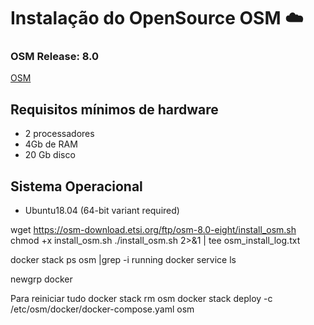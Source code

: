 # Instalação do OpenSource OSM  :cloud:

### OSM Release: 8.0
[OSM](https://osm.etsi.org/docs/user-guide/01-quickstart.html#installing-osm)

## Requisitos mínimos de hardware
- 2 processadores
- 4Gb de RAM
- 20 Gb disco

## Sistema Operacional
- Ubuntu18.04 (64-bit variant required)


wget https://osm-download.etsi.org/ftp/osm-8.0-eight/install_osm.sh
chmod +x install_osm.sh
./install_osm.sh 2>&1 | tee osm_install_log.txt


docker stack ps osm |grep -i running
docker service ls

newgrp docker

Para reiniciar tudo
docker stack rm osm
docker stack deploy -c /etc/osm/docker/docker-compose.yaml osm

